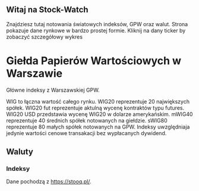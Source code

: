## Witaj na Stock-Watch

Znajdziesz tutaj notowania światowych indeksów, GPW oraz walut. 
Strona pokazuje dane rynkowe w bardzo prostej formie.
Kliknij na dany ticker by zobaczyć szczegółowy wykres

# Giełda Papierów Wartościowych w Warszawie

Główne indeksy z Warszawskiej GPW. 

<script type="text/javascript" src="https://static.stooq.com/pp/gc.js"></script>

WIG to łączna wartość całego rynku. WIG20 reprezentuje 20 największych spółek. WIG20 fut reprezentuje aktulną wycenę kontraktów typu futures.
WIG20 USD przedstawia wycenę WIG20 w dolarze amerykańskim.
mWIG40 reprezentuje 40 średnich spółek notowanych na giełdzie.
sWIG80 reprezentuje 80 małych spółek notowanych na GPW.
Indeksy uwzględniaja jedynie wartości cenowe transakacji bez wypłacanych dywidend.

## Waluty

<script type="text/javascript" src="https://static.stooq.com/pp/c.js"></script>

### Indeksy
<script type="text/javascript" src="https://static.stooq.com/pp/wc.js"></script>


Dane pochodzą z https://stooq.pl/. 
